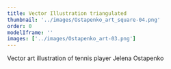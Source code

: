 ```yaml
---
title: Vector Illustration triangulated
thumbnail: '../images/Ostapenko_art_square-04.png'
order: 0
modelIframe: ''
images: ['../images/Ostapenko_art-03.png']
---
```


Vector art illustration of
tennis player Jelena Ostapenko
